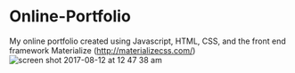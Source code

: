 # Online-Portfolio
My online portfolio created using Javascript, HTML, CSS, and the front end framework Materialize (http://materializecss.com/)
![screen shot 2017-08-12 at 12 47 38 am](https://user-images.githubusercontent.com/23161228/29237990-ec7b4b56-7ef7-11e7-8280-71c947aa2d52.png)
